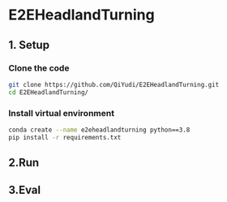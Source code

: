 # E2EHeadlandTurning

## 1. Setup

### Clone the code
```bash
git clone https://github.com/QiYudi/E2EHeadlandTurning.git
cd E2EHeadlandTurning/
```
### Install virtual environment
```bash
conda create --name e2eheadlandturning python==3.8
pip install -r requirements.txt
```
## 2.Run

## 3.Eval
